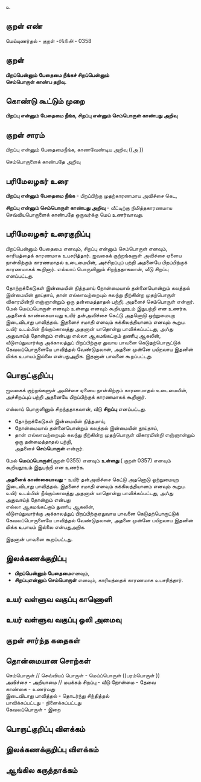உ

## குறள் எண் 

மெய்யுணர்தல் - குறள் -௦௩௫௮ - 0358  

## குறள் 

**பிறப்பென்னும் பேதைமை நீங்கச் சிறப்பென்னும்  
செம்பொருள் காண்ப தறிவு.**

## கொண்டு கூட்டும் முறை

**பிறப்பு என்னும் பேதைமை நீங்க, சிறப்பு என்னும் செம்பொருள் காண்பது அறிவு** 

## குறள் சாரம் 

பிறப்பு என்னும் பேதைமைநீங்க, காணவேண்டிய அறிவு   ((அ ))  

செம்பொருளைக் காண்பதே அறிவு 

## பரிமேலழகர் உரை

**பிறப்பு என்னும் பேதைமை நீங்க** - பிறப்பிற்கு முதற்காரணமாய அவிச்சை கெட,  

**சிறப்பு என்னும் செம்பொருள் காண்பது அறிவு** - வீட்டிற்கு நிமித்தகாரணமாய செவ்வியபொருளைக் காண்பதே ஒருவர்க்கு மெய் உணர்வாவது. 

## பரிமேலழகர் உரைகுறிப்பு   

பிறப்பென்னும் பேதைமை எனவும், சிறப்பு என்னும் செம்பொருள் எனவும், காரியத்தைக் காரணமாக உபசரித்தார். ஐவகைக் குற்றங்களுள் அவிச்சை ஏனைய நான்கிற்கும் காரணமாதல் உடைமையின், அச்சிறப்புப் பற்றி அதனையே பிறப்பிற்குக் காரணமாகக் கூறினார். எல்லாப் பொருளினும் சிறந்ததாகலான், வீடு சிறப்பு எனப்பட்டது.  

தோற்றக்கேடுகள் இன்மையின் நித்தமாய் நோன்மையால் தன்னையொன்றும் கலத்தல் இன்மையின் தூய்தாய், தான் எல்லாவற்றையும் கலந்து நிற்கின்ற முதற்பொருள் விகாரமின்றி எஞ்ஞான்றும் ஒரு தன்மைத்தாதல் பற்றி, அதனைச் செம்பொருள் என்றார். மேல் மெய்ப்பொருள் எனவும் உள்ளது எனவும் கூறியதூஉம் இதுபற்றி என உணர்க. அதனைக் காண்கையாவது உயிர் தன்அவிச்சை கெட்டு அதனொடு ஒற்றுமையுற இடைவிடாது பாவித்தல். இதனைச் சமாதி எனவும் சுக்கிலத்தியானம் எனவும் கூறுப. உயிர் உடம்பின் நீங்கும்காலத்து அதனான் யாதொன்று பாவிக்கப்பட்டது, அஃது அதுவாய்த் தோன்றும் என்பது எல்லா ஆகமங்கட்கும் துணிபு ஆகலின், வீடுஎய்துவார்க்கு அக்காலத்துப் பிறப்பிற்குஏ துவாய பாவனை கெடுதற்பொருட்டுக் கேவலப்பொருளையே பாவித்தல் வேண்டுதலான், அதனை முன்னே பயிறலாய  இதனின் மிக்க உபாயம்இல்லை என்பதுஅறிக. இதனான் பாவனை கூறப்பட்டது.    

## பொருட்குறிப்பு 

ஐவகைக் குற்றங்களுள் அவிச்சை ஏனைய நான்கிற்கும் காரணமாதல் உடைமையின்,  
அச்சிறப்புப் பற்றி அதனையே பிறப்பிற்குக் காரணமாகக் கூறினார்.    

எல்லாப் பொருளினும் சிறந்ததாகலான், வீடு **சிறப்பு** எனப்பட்டது.  

* தோற்றக்கேடுகள் இன்மையின் நித்தமாய், 
* நோன்மையால் தன்னையொன்றும் கலத்தல் இன்மையின் தூய்தாய், 
* தான் எல்லாவற்றையும் கலந்து நிற்கின்ற முதற்பொருள் விகாரமின்றி எஞ்ஞான்றும் ஒரு தன்மைத்தாதல் பற்றி,  
அதனைச் **செம்பொருள்** என்றார். 

மேல் **மெய்ப்பொருள்**(குறள் 0355) எனவும் **உள்ளது** ( குறள் 0357) எனவும் கூறியதூஉம் இதுபற்றி என உணர்க.   

**அதனைக் காண்கையாவது** - உயிர் தன்அவிச்சை கெட்டு அதனொடு ஒற்றுமையுற இடைவிடாது பாவித்தல். 
இதனைச் சமாதி எனவும் சுக்கிலத்தியானம் எனவும் கூறுப.  
உயிர் உடம்பின் நீங்கும்காலத்து அதனான் யாதொன்று பாவிக்கப்பட்டது, அஃது அதுவாய்த் தோன்றும் என்பது   
எல்லா ஆகமங்கட்கும் துணிபு ஆகலின்,  
வீடுஎய்துவார்க்கு அக்காலத்துப் பிறப்பிற்குஏதுவாய பாவனை கெடுதற்பொருட்டுக் கேவலப்பொருளையே பாவித்தல் வேண்டுதலான், அதனை முன்னே பயிறலாய  இதனின் மிக்க உபாயம் இல்லை என்பதுஅறிக.   

இதனான் பாவனை கூறப்பட்டது.      

## இலக்கணக்குறிப்பு  

* **பிறப்பென்னும் பேதைமை**எனவும்,  
* **சிறப்புஎன்னும் செம்பொருள்** எனவும், காரியத்தைக் காரணமாக உபசரித்தார். 

## உயர் வள்ளுவ வகுப்பு காணொளி


## உயர் வள்ளுவ வகுப்பு ஒலி அமைவு 

 
## குறள் சார்ந்த கதைகள் 


## தொன்மையான சொற்கள்

செம்பொருள் // செவ்வியப் பொருள்  - மெய்ப்பொருள் ((பரம்பொருள் ))  
அவிச்சை - அறியாமை // மயக்கம் 
சிறப்பு - வீடு
நோன்மை - தேவை   
காண்கை - உணர்வது   
இடைவிடாது பாவித்தல் - தொடர்ந்து சிந்தித்தல்   
பாவிக்கப்பட்டது - நினைக்கப்பட்டது   
கேவலப்பொருள் - இறை   

## பொருட்குறிப்பு விளக்கம்


## இலக்கணக்குறிப்பு விளக்கம்


## ஆங்கில கருத்தாக்கம் 


